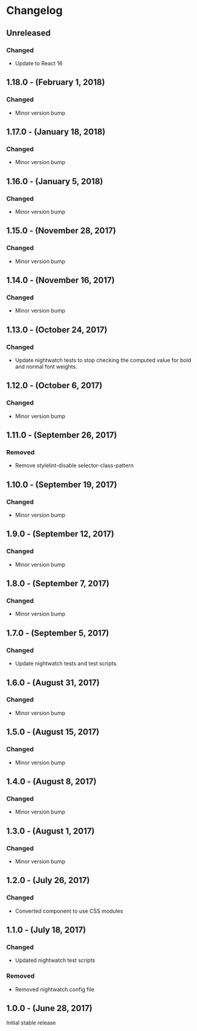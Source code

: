 Changelog
=========

Unreleased
----------
### Changed
* Update to React 16

1.18.0 - (February 1, 2018)
------------------
### Changed
* Minor version bump

1.17.0 - (January 18, 2018)
------------------
### Changed
* Minor version bump

1.16.0 - (January 5, 2018)
------------------
### Changed
* Minor version bump

1.15.0 - (November 28, 2017)
------------------
### Changed
* Minor version bump

1.14.0 - (November 16, 2017)
------------------
### Changed
* Minor version bump

1.13.0 - (October 24, 2017)
------------------
### Changed
* Update nightwatch tests to stop checking the computed value for bold and normal font weights.

1.12.0 - (October 6, 2017)
------------------
### Changed
* Minor version bump

1.11.0 - (September 26, 2017)
------------------
### Removed
* Remove stylelint-disable selector-class-pattern

1.10.0 - (September 19, 2017)
------------------
### Changed
* Minor version bump

1.9.0 - (September 12, 2017)
------------------
### Changed
* Minor version bump

1.8.0 - (September 7, 2017)
------------------
### Changed
* Minor version bump

1.7.0 - (September 5, 2017)
------------------
### Changed
* Update nightwatch tests and test scripts.

1.6.0 - (August 31, 2017)
------------------
### Changed
* Minor version bump

1.5.0 - (August 15, 2017)
------------------
### Changed
* Minor version bump

1.4.0 - (August 8, 2017)
------------------
### Changed
* Minor version bump

1.3.0 - (August 1, 2017)
------------------
### Changed
* Minor version bump

1.2.0 - (July 26, 2017)
------------------
### Changed
* Converted component to use CSS modules

1.1.0 - (July 18, 2017)
------------------
### Changed
* Updated nightwatch test scripts

### Removed
* Removed nightwatch.config file

1.0.0 - (June 28, 2017)
------------------
Initial stable release
